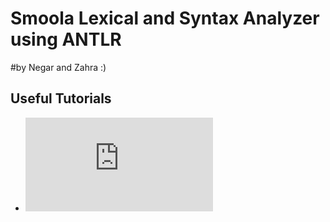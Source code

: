 # Smoola Lexical and Syntax Analyzer using ANTLR
#by Negar and Zahra :)

## Useful Tutorials
* ![lexer rules](https://github.com/antlr/antlr4/blob/master/doc/lexer-rules.md)
